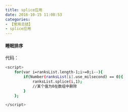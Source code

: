 ```yaml
---
title: splice应用
date: 2016-10-15 11:08:53
categories:
- 【常用总结】
- splice应用
---
```


#### 睡眠排序

代码：

<!--more-->

```bash
<script>
    for(var i=ranksList.length-1;i>=0;i--){
        if(Number(ranksList[i].use_milsecond) == 0){
            ranksList.splice(i,1);
            //某个值为0在数组中删除
        }
    };

</script>
```